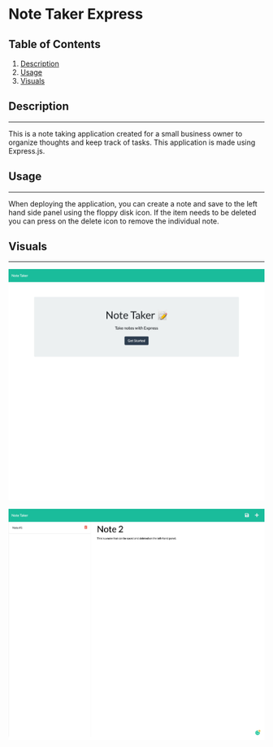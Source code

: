 # Note Taker Express

## Table of Contents
1. [Description](#description)
2. [Usage](#usage)
3. [Visuals](#visuals)

## Description
---
This is a note taking application created for a small business owner to organize thoughts and keep track of tasks. This application is made using Express.js.

## Usage
---
When deploying the application, you can create a note and save to the left hand side panel using the floppy disk icon. If the item needs to be deleted you can press on the delete icon to remove the individual note.

## Visuals
---
![Note Taker](public/assets/images/note-2.png)

![Note Taker](public/assets/images/note-1.png)

    


